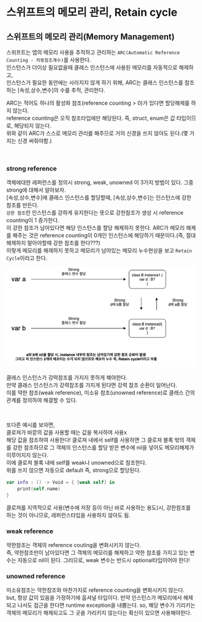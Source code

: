 # 스위프트의 메모리 관리, Retain cycle

## 스위프트의 메모리 관리(Memory Management)
스위프트는 앱의 메모리 사용을 추적하고 관리하는 `ARC(Automatic Reference Counting - 자동참조계수)`를 사용한다.  
인스턴스가 더이상 필요없을때 클래스 인스턴스에 사용된 메모리를 자동적으로 해제하고,  
인스턴스가 필요한 동안에는 사라지지 않게 하기 위해, ARC는 클래스 인스턴스를 참조하는 [속성,상수,변수]의 수를 추적, 관리한다.  

ARC는 적어도 하나의 활성화 참조(reference counting > 0)가 있다면 할당해제를 하지 않는다.  
reference counting은 오직 참조타입에만 해당된다. 즉, struct, enum은 값 타입이므로, 해당되지 않는다.  
위와 같이 ARC가 스스로 메모리 관리를 해주므로 거의 신경을 쓰지 않아도 된다.(몇 가지는 신경 써줘야함.)

<br>

### **strong reference**
객체에대한 레퍼런스를 정의시 strong, weak, unowned 이 3가지 방법이 있다. 그중 strong에 대해서 알아보자.  
[속성,상수,변수]에 클래스 인스턴스를 할당할때, [속성,상수,변수]는 인스턴스에 강한 참조를 만든다.  
`강한 참조`란 인스턴스를 강하게 유지한다는 뜻으로 강한참조가 생성 시 reference counting이 1 증가한다.  
이 강한 참조가 남아있다면 해당 인스턴스를 할당 해제하지 못한다. 
ARC가 메모리 해제를 해주는 것은 reference counting이 0개인 인스턴스에 해당하기 때문이다.(즉, 절대 해제하지 말아야할때 강한 참조를 한다???)  
이렇게 메모리를 해재하지 못하고 메모리가 남아있는 메모리 누수현상을 보고 `Retain Cycle`이라고 한다. 



![](./img/retain_cycle.png)

클래스 인스턴스가 강력참조를 가지지 못하게 해야한다.  
만약 클래스 인스턴스가 강력참조를 가지게 된다면 강력 참조 순환이 일어난다.  
이를 약한 참조(weak reference), 미소유 참조(unowned reference)로 클래스 간의 관계를 정의하여 해결할 수 있다.  

<br>

또다른 예시를 보자면,  
클로져가 바깥의 값을 사용할 때는 값을 복사하여 사용x  
해당 값을 참조하여 사용한다! 
클로져 내에서 self를 사용하면 그 클로져 블록 밖의 객체를 강한 참조하므로 그 객체의 인스턴스를 할당 받은 변수에 nil을 넣어도 메모리해제가 이루어지지 않는다.  
이에 클로져 블록 내에 self를 weak나 unowned으로 참조한다.  
위를 쓰지 않으면 자동으로 default 즉, strong으로 할당된다.  
```swift
var info : () -> Void = { [weak self] in
    print(self.name)
}
```
클로져를 지역적으로 사용(변수에 저장 등이 아닌 바로 사용하는 용도)시, 강한참조를 하는 것이 아니므로, 레퍼런스타입을 사용하지 않아도 됨.


### **weak reference**
약한참조는 객체의 reference couting을 변화시키지 않는다.  
즉, 약한참조만이 남아있다면 그 객체의 메모리를 해제하고 약한 참조를 가지고 있는 변수는 자동으로 nil이 된다. 그러므로, weak 변수는 반드시 optional타입이어야 한다!  

### **unowned reference**
미소유참조는 약한참조와 마찬가지로 reference counting을 변화시키지 않는다.  
but, 항상 값이 있음을 가정하기에 옵셔널 타입이다. 만약 인스턴스가 메모리에서 해제되고 나서도 접근을 한다면 runtime exception을 내뿜는다. so, 해당 변수가 기리키는 객체의 메모리가 해제되고도 그 곳을 가리키지 않는다는 확신이 있으면 사용해야한다.  




